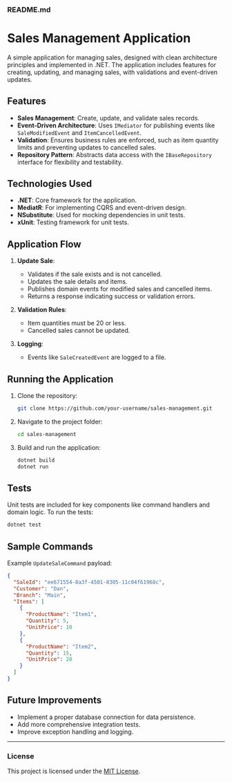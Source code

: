 ### README.md

# Sales Management Application

A simple application for managing sales, designed with clean architecture principles and implemented in .NET. The application includes features for creating, updating, and managing sales, with validations and event-driven updates.

## Features

- **Sales Management**: Create, update, and validate sales records.
- **Event-Driven Architecture**: Uses `IMediator` for publishing events like `SaleModifiedEvent` and `ItemCancelledEvent`.
- **Validation**: Ensures business rules are enforced, such as item quantity limits and preventing updates to cancelled sales.
- **Repository Pattern**: Abstracts data access with the `IBaseRepository` interface for flexibility and testability.

## Technologies Used

- **.NET**: Core framework for the application.
- **MediatR**: For implementing CQRS and event-driven design.
- **NSubstitute**: Used for mocking dependencies in unit tests.
- **xUnit**: Testing framework for unit tests.

## Application Flow

1. **Update Sale**:
   - Validates if the sale exists and is not cancelled.
   - Updates the sale details and items.
   - Publishes domain events for modified sales and cancelled items.
   - Returns a response indicating success or validation errors.

2. **Validation Rules**:
   - Item quantities must be 20 or less.
   - Cancelled sales cannot be updated.

3. **Logging**:
   - Events like `SaleCreatedEvent` are logged to a file.

## Running the Application

1. Clone the repository:
   ```bash
   git clone https://github.com/your-username/sales-management.git
   ```
2. Navigate to the project folder:
   ```bash
   cd sales-management
   ```
3. Build and run the application:
   ```bash
   dotnet build
   dotnet run
   ```

## Tests

Unit tests are included for key components like command handlers and domain logic. To run the tests:

```bash
dotnet test
```

## Sample Commands

Example `UpdateSaleCommand` payload:

```json
{
  "SaleId": "ee671554-8a3f-4501-8305-11c04f61968c",
  "Customer": "Dan",
  "Branch": "Main",
  "Items": [
    {
      "ProductName": "Item1",
      "Quantity": 5,
      "UnitPrice": 10
    },
    {
      "ProductName": "Item2",
      "Quantity": 15,
      "UnitPrice": 20
    }
  ]
}
```

## Future Improvements

- Implement a proper database connection for data persistence.
- Add more comprehensive integration tests.
- Improve exception handling and logging.

---

### License

This project is licensed under the [MIT License](LICENSE).